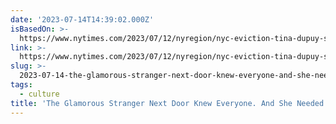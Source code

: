 ```yaml
---
date: '2023-07-14T14:39:02.000Z'
isBasedOn: >-
  https://www.nytimes.com/2023/07/12/nyregion/nyc-eviction-tina-dupuy-sheila-sullivan.html?unlocked_article_code=5LWUCUgHaDmvnu6lgsgerBMo5uHw17J5o6U7VhtEw62EIJog5DspXMl2sFvSVh5xzP-ECiIQX093l-gquQ_n4iqRLkNL0lqGj9Xgg9JlRMNOLekIUlFwTsIdLwVU36JjOMRLrt5UHqrRetpuqmqVPGM3myTcyyQTMZmZqIgyNz1IZwMV7UlOG3A3DsreeALEZibwzgCty3m_qObBx-Cmo89UFejT1WuoGQ_rZeWSn2lkaX0uRv7wTbh0TMTlcIDJcbXLZnuOXhQt2OCJMMKjU4K_lXsssrzjBv01oh6XG1VLbCSwvrAiu5JP2mKDpluRjKv0HRrj4TJsWUjzAj_wxERbAnwOYOMva9kGJrao90Tn0lg&smid=url-share
link: >-
  https://www.nytimes.com/2023/07/12/nyregion/nyc-eviction-tina-dupuy-sheila-sullivan.html?unlocked_article_code=5LWUCUgHaDmvnu6lgsgerBMo5uHw17J5o6U7VhtEw62EIJog5DspXMl2sFvSVh5xzP-ECiIQX093l-gquQ_n4iqRLkNL0lqGj9Xgg9JlRMNOLekIUlFwTsIdLwVU36JjOMRLrt5UHqrRetpuqmqVPGM3myTcyyQTMZmZqIgyNz1IZwMV7UlOG3A3DsreeALEZibwzgCty3m_qObBx-Cmo89UFejT1WuoGQ_rZeWSn2lkaX0uRv7wTbh0TMTlcIDJcbXLZnuOXhQt2OCJMMKjU4K_lXsssrzjBv01oh6XG1VLbCSwvrAiu5JP2mKDpluRjKv0HRrj4TJsWUjzAj_wxERbAnwOYOMva9kGJrao90Tn0lg&smid=url-share
slug: >-
  2023-07-14-the-glamorous-stranger-next-door-knew-everyone-and-she-needed-help-the
tags:
  - culture
title: 'The Glamorous Stranger Next Door Knew Everyone. And She Needed Help. - The '
---
```


